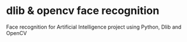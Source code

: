 # dlib & opencv face recognition
Face recognition for Artificial Intelligence project using Python, Dlib and OpenCV

